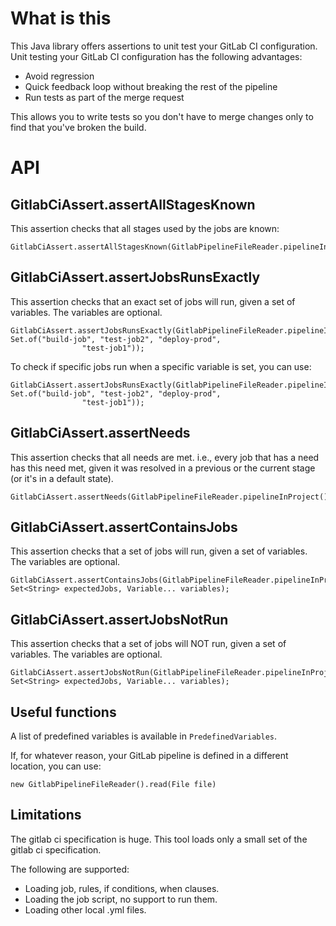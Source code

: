 # What is this
This Java library offers assertions to unit test your GitLab CI configuration. Unit testing your GitLab CI configuration has the following advantages:

- Avoid regression
- Quick feedback loop without breaking the rest of the pipeline
- Run tests as part of the merge request

This allows you to write tests so you don't have to merge changes only to find that you've broken the build.
# API
## GitlabCiAssert.assertAllStagesKnown
This assertion checks that all stages used by the jobs are known:

``` 
GitlabCiAssert.assertAllStagesKnown(GitlabPipelineFileReader.pipelineInProject());
```

## GitlabCiAssert.assertJobsRunsExactly 
This assertion checks that an exact set of jobs will run, given a set of variables. The variables are optional.

``` 
GitlabCiAssert.assertJobsRunsExactly(GitlabPipelineFileReader.pipelineInProject(), Set.of("build-job", "test-job2", "deploy-prod",
                "test-job1"));
```

To check if specific jobs run when a specific variable is set, you can use:

``` 
GitlabCiAssert.assertJobsRunsExactly(GitlabPipelineFileReader.pipelineInProject(), Set.of("build-job", "test-job2", "deploy-prod",
                "test-job1"));
```

## GitlabCiAssert.assertNeeds
This assertion checks that all needs are met. i.e., every job that has a need has this need met, given it was
resolved in a previous or the current stage (or it's in a default state).

``` 
GitlabCiAssert.assertNeeds(GitlabPipelineFileReader.pipelineInProject());
```

## GitlabCiAssert.assertContainsJobs
This assertion checks that a set of jobs will run, given a set of variables. The variables are optional.

``` 
GitlabCiAssert.assertContainsJobs(GitlabPipelineFileReader.pipelineInProject(), Set<String> expectedJobs, Variable... variables);
```

## GitlabCiAssert.assertJobsNotRun
This assertion checks that a set of jobs will NOT run, given a set of variables. The variables are optional.

``` 
GitlabCiAssert.assertJobsNotRun(GitlabPipelineFileReader.pipelineInProject(), Set<String> expectedJobs, Variable... variables);
```


## Useful functions
A list of predefined variables is available in ```PredefinedVariables```. 

If, for whatever reason, your GitLab pipeline is defined in a different location, you can use:

````
new GitlabPipelineFileReader().read(File file)
````

## Limitations
The gitlab ci specification is huge.
This tool loads only a small set of the gitlab ci specification.

The following are supported:
- Loading job, rules, if conditions, when clauses.
- Loading the job script, no support to run them.
- Loading other local .yml files. 
